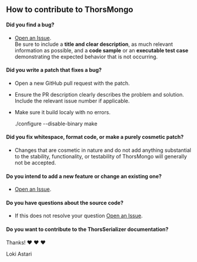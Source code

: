 ## How to contribute to ThorsMongo

#### **Did you find a bug?**

* [Open an Issue](https://github.com/Loki-Astari/ThorsMongo/issues/new).  
Be sure to include a **title and clear description**, as much relevant information as possible, and a **code sample** or an **executable test case** demonstrating the expected behavior that is not occurring.

#### **Did you write a patch that fixes a bug?**

* Open a new GitHub pull request with the patch.

* Ensure the PR description clearly describes the problem and solution. Include the relevant issue number if applicable.

* Make sure it build localy with no errors.

    ./configure --disable-binary
    make

#### **Did you fix whitespace, format code, or make a purely cosmetic patch?**

* Changes that are cosmetic in nature and do not add anything substantial to the stability, functionality, or testability of ThorsMongo will generally not be accepted.

#### **Do you intend to add a new feature or change an existing one?**

* [Open an Issue](https://github.com/Loki-Astari/ThorsMongo/issues/new).

#### **Do you have questions about the source code?**

* If this does not resolve your question [Open an Issue](https://github.com/Loki-Astari/ThorsMongo/issues/new).

#### **Do you want to contribute to the ThorsSerializer documentation?**

Thanks! :heart: :heart: :heart:

Loki Astari
